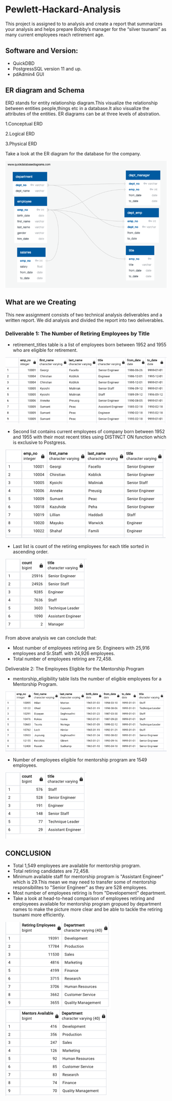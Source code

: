 # Pewlett-Hackard-Analysis

This project is assigned to to analysis and create a report that summarizes your analysis and helps prepare Bobby’s manager for the “silver tsunami” as many current employees reach retirement age.

## Software and Version:

- QuickDBD
- PostgressSQL version 11 and up.
- pdAdmin4 GUI


## ER diagram and Schema

ERD stands for entity relationship diagram.This visualize the relationship between entities people,things etc in a database.It also visualize the attributes of the entities.
ER diagrams can be at three levels of abstration.

1.Conceptual ERD

2.Logical ERD

3.Physical ERD

Take a look at the ER diagram for the database for the company.

![ERD](Resources/ER_diagram.png)


## What are we Creating

This new assignment consists of two technical analysis deliverables and a written report. We did analysis and divided the report into two deliverables.

### Deliverable 1: The Number of Retiring Employees by Title

* retirement_titles table is a list of employees born between 1952 and 1955 who are eligible for retirement.

![rt1](Resources/1.png)

* Second list contains current employees of company born between 1952 and 1955 with their most recent titles using DISTINCT ON function which is exclusive to Postgress.

![rt2](Resources/2.png)

* Last list is count of the retiring employees for each title sorted in ascending order.

![rt3](Resources/3.png)

From above analysis we can conclude that:

* Most number of employees retiring are Sr. Engineers with 25,916 employees  and Sr.Staff. with 24,926 employees.
* Total number of employees retiring are 72,458.


Deliverable 2: The Employees Eligible for the Mentorship Program

* mentorship_eligibility table lists the number of eligible employees for a Mentorship Program.

![rt4](Resources/4.png)

* Number of employees eligible for mentorship program are 1549 employees.

![rt5](Resources/5.png)


## CONCLUSION

* Total 1,549 employees are available for mentorship program.
* Total retiring candidates are 72,458.
* Minimum available staff for mentorship program is "Assistant Engineer" which is 29.This mean we may need to transfer some of mentorship responsibilites to "Senior Engineer" as they are 528 employees. 
* Most number of employees retiring is from "Developement" department.
* Take a look at head-to-head comparison of employees retiring and employeees available for mentorship program gropued by department names to make the picture more clear and be able to tackle the retiring tsunami more efficiently.

![rt6](Resources/6.png)  ![rt7](Resources/7.png)
